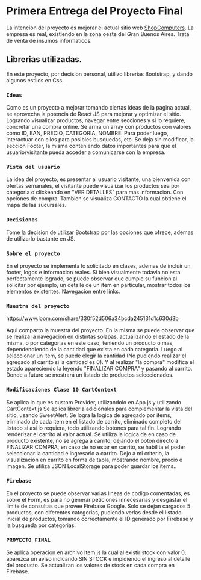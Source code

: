 # Primera Entrega del Proyecto Final

La intencion del proyecto es mejorar el actual sitio web [ShopComputers](http://www.shopcomputers.com.ar/).
La empresa es real, existiendo en la zona oeste del Gran Buenos Aires. Trata de venta de insumos informaticos.

## Librerias utilizadas.

En este proyecto, por decision personal, utilizo librerias Bootstrap, y dando algunos estilos en Css.

### `Ideas`

Como es un proyecto a mejorar tomando ciertas ideas de la pagina actual, se aprovecha la potencia de React JS para mejorar y optimizar el sitio. Logrando visualizar productos, navegar entre secciones y si lo requiere, concretar una compra online.
Se arma un array con productos con valores como ID, EAN, PRECIO, CATEGORIA, NOMBRE. Para poder luego, interactuar con ellos para posibles busquedas, etc.
Se deja sin modificar, la seccion Footer, la misma conteniendo datos importantes para que el usuario/visitante pueda acceder a comunicarse con la empresa.

### `Vista del usuario`

La idea del proyecto, es presentar al usuario visitante, una bienvenida con ofertas semanales, el visitante puede visualizar los productos sea por categoria o clickeando en "VER DETALLES" para mas informacion. Con opciones de compra.
Tambien se visualiza CONTACTO la cual obtiene el mapa de las sucursales.

### `Decisiones`

Tome la decision de utilizar Bootstrap por las opciones que ofrece, ademas de utilizarlo bastante en JS.

### `Sobre el proyecto`

En el proyecto se implementa lo solicitado en clases, ademas de incluir un footer, logos e informacion reales.
Si bien visualmente todavia no esta perfectamente logrado, se puede observar que cumple su funcion al solicitar por ejemplo, un detalle de un item en particular, mostrar todos los elementos existentes. Navegacion entre links.

### `Muestra del proyecto`

https://www.loom.com/share/330f52d506a34bcda245131d1c630d3b

Aqui comparto la muestra del proyecto. En la misma se puede observar que se realiza la navegacion en distintas solapas, actualizando el estado de la misma, o por categorias en este caso, teniendo un producto o mas, dependendiendo de la cantidad que exista en cada categoria.
Luego al seleccionar un item, se puede elegir la cantidad (No pudiendo realizar el agregado al carrito si la cantidad es 0). Y al realizar "la compra" modifica el estado apareciendo la leyendo "FINALIZAR COMPRA" y pasando al carrito. Donde a futuro se mostrará un listado de productos seleccionados.


### `Modificaciones Clase 10 CartContext`

Se aplica lo que es custom Provider, utilizandolo en App.js y utilizando CartContext.js
Se aplica libreria adicionales para complementar la vista del sitio, usando SweetAlert.
Se logra la logica de agregado por items, eliminado de cada item en el listado de carrito, eliminado completo del listado si asi lo requiera, todo utilizando botones para tal fin. Logrando renderizar el carrito al valor actual.
Se utiliza la logica de en caso de producto existente, no se agrega a carrito, dejando el boton directo a FINALIZAR COMPRA, en caso de no estar en carrito, se habilita el poder seleccionar la cantidad e ingresarlo a carrito.
Dejo a mi criterio, la visualizacion en carrito en forma de tabla, mostrando nombre, precio e imagen.
Se utiliza JSON LocalStorage para poder guardar los items..

### ` Firebase `

En el proyecto se puede observar varias lineas de codigo comentadas, es sobre el Form, es para no generar peticiones innecesarias y desgastar el limite de consultas que provee Firebase Google.
Solo se dejan cargados 5 productos, con diferentes categorias, pudiendo verlas desde el listado inicial de productos, tomando correctamente el ID generado por Firebase y la busqueda por categorias.


### ` PROYECTO FINAL `

Se aplica operacion en archivo Item.js la cual al existir stock con valor 0, aparezca un aviso indicando SIN STOCK e impidiendo el ingreso al detalle del producto.
Se actualizan los valores de stock en cada compra en Firebase.